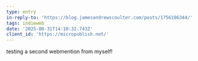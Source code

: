 ```yaml
---
type: entry
in-reply-to: 'https://blog.jamesandrewscoulter.com/posts/1756196344/'
tags: indieweb
date: '2025-08-31T14:10:32.743Z'
client_id: 'https://micropublish.net/'
---
```

testing a second webmention from myself!
